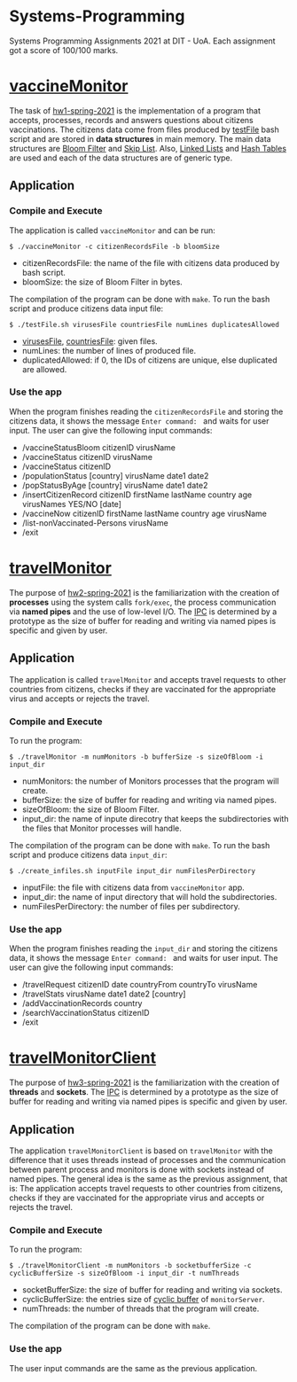 # Systems-Programming
Systems Programming Assignments 2021 at DIT - UoA. Each assignment got a score of 100/100 marks.

# [vaccineMonitor](https://github.com/AngelPn/Systems-Programming/tree/main/vaccineMonitor)
The task of [hw1-spring-2021](https://github.com/AngelPn/Systems-Programming/blob/main/vaccineMonitor/hw1-spring-2021.pdf) is the implementation of a program that accepts, processes, records and answers questions about citizens vaccinations. The citizens data come from files produced by [testFile](https://github.com/AngelPn/Systems-Programming/blob/main/vaccineMonitor/testFile.sh) bash script and are stored in **data structures** in main memory. The main data structures are [Bloom Filter](https://github.com/AngelPn/Systems-Programming/tree/main/vaccineMonitor/mylib/BloomFilter) and [Skip List](https://github.com/AngelPn/Systems-Programming/tree/main/vaccineMonitor/mylib/SkipList). Also, [Linked Lists](https://github.com/AngelPn/Systems-Programming/tree/main/vaccineMonitor/mylib/LinkedList) and [Hash Tables](https://github.com/AngelPn/Systems-Programming/tree/main/vaccineMonitor/mylib/HashTable) are used and each of the data structures are of generic type. 

## Application

### Compile and Execute
The application is called `vaccineMonitor` and can be run:
```
$ ./vaccineMonitor -c citizenRecordsFile -b bloomSize
```
* citizenRecordsFile: the name of the file with citizens data produced by bash script.
* bloomSize: the size of Bloom Filter in bytes.

The compilation of the program can be done with `make`.
To run the bash script and produce citizens data input file:
```
$ ./testFile.sh virusesFile countriesFile numLines duplicatesAllowed
```
* [virusesFile](https://github.com/AngelPn/Systems-Programming/blob/main/vaccineMonitor/testFiles/virusesFile), [countriesFile](https://github.com/AngelPn/Systems-Programming/blob/main/vaccineMonitor/testFiles/countriesFile): given files.
* numLines: the number of lines of produced file.
* duplicatedAllowed: if 0, the IDs of citizens are unique, else duplicated are allowed.

### Use the app
When the program finishes reading the `citizenRecordsFile` and storing the citizens data, it shows the message `Enter command: ` and waits for user input. The user can give the following input commands:
- /vaccineStatusBloom citizenID virusName
- /vaccineStatus citizenID virusName
- /vaccineStatus citizenID
- /populationStatus [country] virusName date1 date2
- /popStatusByAge [country] virusName date1 date2
- /insertCitizenRecord citizenID firstName lastName country age virusNames YES/NO [date]
- /vaccineNow citizenID firstName lastName country age virusName
- /list-nonVaccinated-Persons virusName
- /exit

# [travelMonitor](https://github.com/AngelPn/Systems-Programming/tree/main/travelMonitor)
The purpose of [hw2-spring-2021](https://github.com/AngelPn/Systems-Programming/blob/main/travelMonitor/hw2-spring-2021.pdf) is the familiarization with the creation of **processes** using the system calls `fork/exec`, the process communication via **named pipes** and the use of low-level I/O. The [IPC](https://github.com/AngelPn/Systems-Programming/tree/main/travelMonitor/mylib/IPC) is determined by a prototype as the size of buffer for reading and writing via named pipes is specific and given by user.

## Application
The application is called `travelMonitor` and accepts travel requests to other countries from citizens, checks if they are vaccinated for the appropriate virus and accepts or rejects the travel.

### Compile and Execute
To run the program:
```
$ ./travelMonitor -m numMonitors -b bufferSize -s sizeOfBloom -i input_dir
```
* numMonitors: the number of Monitors processes that the program will create.
* bufferSize: the size of buffer for reading and writing via named pipes.
* sizeOfBloom: the size of Bloom Filter.
* input_dir: the name of inpute direcotry that keeps the subdirectories with the files that Monitor processes will handle.

The compilation of the program can be done with `make`.
To run the bash script and produce citizens data `input_dir`:
```
$ ./create_infiles.sh inputFile input_dir numFilesPerDirectory
```
* inputFile: the file with citizens data from `vaccineMonitor` app.
* input_dir: the name of input directory that will hold the subdirectories.
* numFilesPerDirectory: the number of files per subdirectory.

### Use the app
When the program finishes reading the `input_dir` and storing the citizens data, it shows the message `Enter command: ` and waits for user input. The user can give the following input commands:
- /travelRequest citizenID date countryFrom countryTo virusName
- /travelStats virusName date1 date2 [country]
- /addVaccinationRecords country
- /searchVaccinationStatus citizenID
- /exit

# [travelMonitorClient](https://github.com/AngelPn/Systems-Programming/tree/main/travelMonitorClient)
The purpose of [hw3-spring-2021](https://github.com/AngelPn/Systems-Programming/blob/main/travelMonitorClient/hw3-spring-2021.pdf) is the familiarization with the creation of **threads** and **sockets**. The [IPC](https://github.com/AngelPn/Systems-Programming/tree/main/travelMonitorClient/mylib/IPC) is determined by a prototype as the size of buffer for reading and writing via named pipes is specific and given by user.

## Application
The application `travelMonitorClient` is based on `travelMonitor` with the difference that it uses threads instead of processes and the communication between parent process and monitors is done with sockets instead of named pipes. The general idea is the same as the previous assignment, that is: The application accepts travel requests to other countries from citizens, checks if they are vaccinated for the appropriate virus and accepts or rejects the travel.

### Compile and Execute
To run the program:
```
$ ./travelMonitorClient -m numMonitors -b socketbufferSize -c cyclicBufferSize -s sizeOfBloom -i input_dir -t numThreads
```
* socketBufferSize: the size of buffer for reading and writing via sockets.
* cyclicBufferSize: the entries size of [cyclic buffer](https://github.com/AngelPn/Systems-Programming/tree/main/travelMonitorClient/mylib/CyclicBuffer) of `monitorServer`.
* numThreads: the number of threads that the program will create.

The compilation of the program can be done with `make`.

### Use the app
The user input commands are the same as the previous application.
